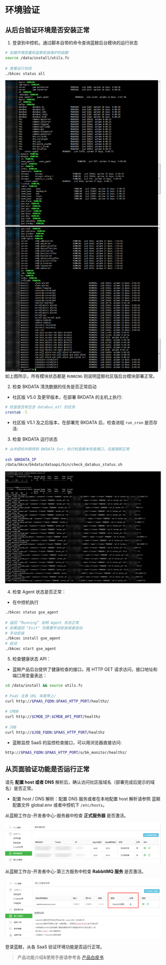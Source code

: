 # 环境验证

## 从后台验证环境是否安装正常

1. 登录到中控机，通过脚本自带的命令查询蓝鲸后台模块的运行状态
```bash
# 加载环境变量和蓝鲸安装维护的函数
source /data/install/utils.fc

# 查看运行状态
./bkcec status all
```
![后台状态图1](../../assets/check1.png)
![后台状态图2](../../assets/check2.png)
如上图所示，所有模块状态都是 `RUNNING` 则说明蓝鲸社区版后台模块部署正常。

2. 检查 BKDATA 清洗数据的任务是否正常启动

  - 社区版 V5.0 及更早版本，在部署 BKDATA 的主机上执行:

  ```bash
  # 检查是否有包含 databus_etl 的任务
  crontab -l  
  ```

  - 社区版 V5.1 及之后版本，在部署完 BKDATA 后，检查进程  `run_cron` 是否存活:

3. 检查 BKDATA 运行状态
  ```bash
  # 从中控机中跳转到 BKDATA Svr，执行检查脚本检查接口，无报错即正常

  ssh $BKDATA_IP
  /data/bkce/bkdata/dataapi/bin/check_databus_status.sh
  ```
![bkdata检查脚本执行结果](../../assets/check3.png)

4. 检查 Agent 状态是否正常：

  - 在中控机执行

  ```bash
  ./bkcec status gse_agent

  # 返回 “Running” 说明 Agent 状态正常
  # 如果返回 "Exit" 则需要手动安装或者启动
  # 手动安装
  ./bkcec install gse_agent
  # 启动
  ./bkcec start gse_agent
  ```

5. 检查健康状态 API：

  - 蓝鲸产品后台提供了健康检查的接口，用 HTTP GET 请求访问，接口地址和端口用变量表达：

  ```bash
  cd /data/install && source utils.fc

  # PaaS 注意 URL 末尾带上/
  curl http://$PAAS_FQDN:$PAAS_HTTP_PORT/healthz/

  # CMDB
  curl http://$CMDB_IP:$CMDB_API_PORT/healthz

  # JOB
  curl http://$JOB_FQDN:$PAAS_HTTP_PORT/healthz
  ```

- 蓝鲸监控 SaaS 的监控检查接口，可以用浏览器直接访问:
```bash
http://$PAAS_FQDN:$PAAS_HTTP_PORT/o/bk_monitor/healthz/
```

## 从页面验证功能是否运行正常

请先 **配置 host 或者 DNS** 解析后，确认访问社区版域名（部署完成后提示的域名）是否正常。

  - 配置 host / DNS 解析：配置 DNS 服务或者在本地配置 host 解析请参照 蓝鲸配置文件 global.env 或者中控机下 `/etc/hosts`。

从蓝鲸工作台-开发者中心-服务器中检查 **正式服务器** 是否激活。

![APPO状态检查图](../../assets/paas_appostatuscheck.png)

从蓝鲸工作台-开发者中心-第三方服务中检查 **RabbitMQ 服务** 是否激活。

![RabbitMQ状态检查图](../../assets/paas_rabbitmqstatuscheck.png)

登录蓝鲸，从各 SaaS 验证环境功能是否运行正常。

> 产品功能介绍&使用手册请参考各 [产品白皮书](https://bk.tencent.com/docs/)
